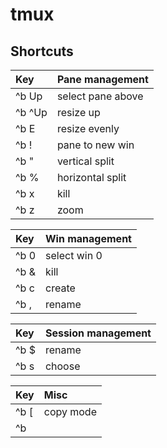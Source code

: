# tmux

## Shortcuts

| Key    | Pane management   |
| :---   | :---              |
| ^b Up  | select pane above |
| ^b ^Up | resize up         |
| ^b E   | resize evenly     |
| ^b !   | pane to new win   |
| ^b "   | vertical split    |
| ^b %   | horizontal split  |
| ^b x   | kill              |
| ^b z   | zoom              |

| Key  | Win management |
| :--- | :---           |
| ^b 0 | select win 0   |
| ^b & | kill           |
| ^b c | create         |
| ^b , | rename         |

| Key  | Session management |
|:-----|:-------------------|
| ^b $ | rename             |
| ^b s | choose             |

| Key   | Misc      |
| :---  | :---      |
| ^b \[ | copy mode |
| ^b    |           |

